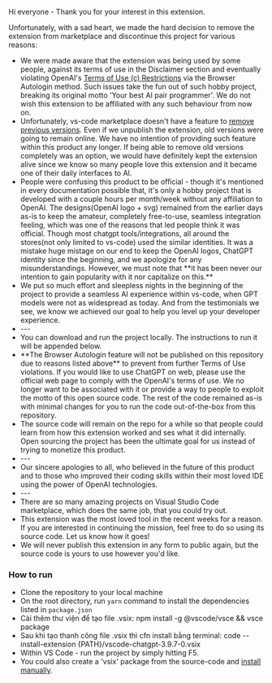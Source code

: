 <p>
  Hi everyone - Thank you for your interest in this extension.

Unfortunately, with a sad heart, we made the hard decision to remove the extension from marketplace and discontinue this project for various reasons:

</p>
<ul>
  <li>We were made aware that the extension was being used by some people, against its terms of use in the Disclaimer section and eventually violating OpenAI's <a href="https://openai.com/policies/terms-of-use">Terms of Use (c) Restrictions</a> via the Browser Autologin method. Such issues take the fun out of such hobby project, breaking its original motto 'Your best AI pair programmer'. We do not wish this extension to be affiliated with any such behaviour from now on.</li>
  <li>Unfortunately, vs-code marketplace doesn't have a feature to <a href="https://github.com/microsoft/vsmarketplace/issues/235">remove previous versions</a>. Even if we unpublish the extension, old versions were going to remain online. We have no intention of providing such feature within this product any longer. If being able to remove old versions completely was an option, we would have definitely kept the extension alive since we know so many people love this extension and it became one of their daily interfaces to AI.</li>
  <li>People were confusing this product to be official - though it's mentioned in every documentation possible that, it's only a hobby project that is developed with a couple hours per month/week without any affiliation to OpenAI. The designs(OpenAI logo + svg) remained from the earlier days as-is to keep the amateur, completely free-to-use, seamless integration feeling, which was one of the reasons that led people think it was official. Though most chatgpt tools/integrations, all around the stores(not only limited to vs-code) used the similar identities. It was a mistake huge mistage on our end to keep the OpenAI logos, ChatGPT identity since the beginning, and we apologize for any misunderstandings. However, we must note that **it has been never our intention to gain popularity with it nor capitalize on this.**</li>
  <li>We put so much effort and sleepless nights in the beginning of the project to provide a seamless AI experience within vs-code, when GPT models were not as widespread as today. And from the testimonials we see, we know we achieved our goal to help you level up your developer experience.</li>
  <li>---</li>
  <li>You can download and run the project locally. The instructions to run it will be appended below.</li>
  <li>**The Browser Autologin feature will not be published on this repository due to reasons listed above** to prevent from further Terms of Use violations. If you would like to use ChatGPT on web, please use the official web page to comply with the OpenAI's terms of use. We no longer want to be associated with it or provide a way to people to exploit the motto of this open source code. The rest of the code remained as-is with minimal changes for you to run the code out-of-the-box from this repository.</li>
  <li>The source code will remain on the repo for a while so that people could learn from how this extension worked and ses what it did internally. Open sourcing the project has been the ultimate goal for us instead of trying to monetize this product.</li>
  <li>---</li>
  <li>Our sincere apologies to all, who believed in the future of this product and to those who improved their coding skills within their most loved IDE using the power of OpenAI technologies.</li>
  <li>---</li>
  <li>There are so many amazing projects on Visual Studio Code marketplace, which does the same job, that you could try out.</li>
  <li>This extension was the most loved tool in the recent weeks for a reason. If you are interested in continuing the mission, feel free to do so using its source code. Let us know how it goes!</li>
  <li>We will never publish this extension in any form to public again, but the source code is yours to use however you'd like.</li>
</ul>

### How to run

- Clone the repository to your local machine
- On the root directory, run `yarn` command to install the dependencies listed in `package.json`
- Cài thêm thư viện để tạo file .vsix:
  npm install -g @vscode/vsce && vsce package
- Sau khi tạo thanh công file .vsix thì cfn install bằng terminal: 
 code --install-extension {PATH}/vscode-chatgpt-3.9.7-0.vsix
- Within VS Code - run the project by simply hitting F5.
- You could also create a 'vsix' package from the source-code and <a href="https://code.visualstudio.com/docs/editor/extension-marketplace#_install-from-a-vsix">install manually</a>.
